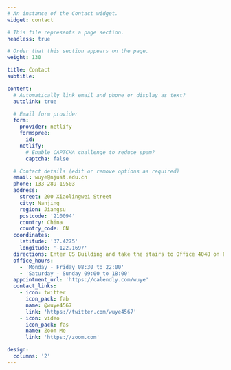 ```yaml
---
# An instance of the Contact widget.
widget: contact

# This file represents a page section.
headless: true

# Order that this section appears on the page.
weight: 130

title: Contact
subtitle:

content:
  # Automatically link email and phone or display as text?
  autolink: true

  # Email form provider
  form:
    provider: netlify
    formspree:
      id:
    netlify:
      # Enable CAPTCHA challenge to reduce spam?
      captcha: false

  # Contact details (edit or remove options as required)
  email: wuye@njust.edu.cn
  phone: 133-289-19503
  address:
    street: 200 Xiaolingwei Street
    city: Nanjing
    region: Jiangsu
    postcode: '210094'
    country: China
    country_code: CN
  coordinates:
    latitude: '37.4275'
    longitude: '-122.1697'
  directions: Enter CS Building and take the stairs to Office 4048 on Floor 4
  office_hours:
    - 'Monday - Friday 08:30 to 22:00'
    - 'Saturday - Sunday 09:00 to 18:00'
  appointment_url: 'https://calendly.com/wuye'
  contact_links:
    - icon: twitter
      icon_pack: fab
      name: @wuye4567
      link: 'https://twitter.com/wuye4567'
    - icon: video
      icon_pack: fas
      name: Zoom Me
      link: 'https://zoom.com'

design:
  columns: '2'
---
```

